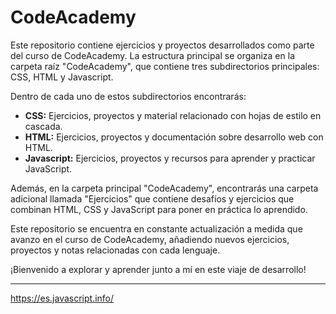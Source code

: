 # CodeAcademy

Este repositorio contiene ejercicios y proyectos desarrollados como parte del curso de CodeAcademy. La estructura principal se organiza en la carpeta raíz "CodeAcademy", que contiene tres subdirectorios principales: CSS, HTML y Javascript.

Dentro de cada uno de estos subdirectorios encontrarás:

- **CSS:** Ejercicios, proyectos y material relacionado con hojas de estilo en cascada.
- **HTML:** Ejercicios, proyectos y documentación sobre desarrollo web con HTML.
- **Javascript:** Ejercicios, proyectos y recursos para aprender y practicar JavaScript.

Además, en la carpeta principal "CodeAcademy", encontrarás una carpeta adicional llamada "Ejercicios" que contiene desafíos y ejercicios que combinan HTML, CSS y JavaScript para poner en práctica lo aprendido.

Este repositorio se encuentra en constante actualización a medida que avanzo en el curso de CodeAcademy, añadiendo nuevos ejercicios, proyectos y notas relacionadas con cada lenguaje.

¡Bienvenido a explorar y aprender junto a mí en este viaje de desarrollo!

---

https://es.javascript.info/

